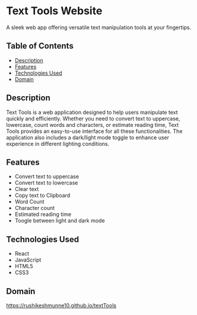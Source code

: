 # Text Tools Website

A sleek web app offering versatile text manipulation tools at your fingertips.

## Table of Contents

- [Description](#description)
- [Features](#features)
- [Technologies Used](#technologies-used)
- [Domain](#domain)

## Description

Text Tools is a web application designed to help users manipulate text quickly and efficiently. Whether you need to convert text to uppercase, lowercase, count words and characters, or estimate reading time, Text Tools provides an easy-to-use interface for all these functionalities. The application also includes a dark/light mode toggle to enhance user experience in different lighting conditions.

## Features

- Convert text to uppercase
- Convert text to lowercase
- Clear text
- Copy text to Clipboard
- Word Count
- Character count
- Estimated reading time
- Toogle between light and dark mode

## Technologies Used

- React
- JavaScript
- HTML5
- CSS3

## Domain

https://rushikeshmunne10.github.io/textTools
